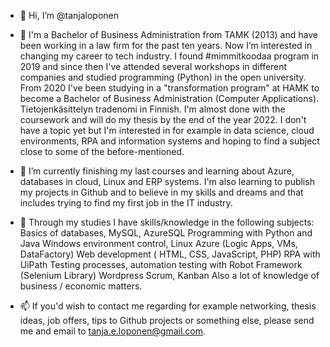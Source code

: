 - 👋 Hi, I’m @tanjaloponen

- 👀 I'm a Bachelor of Business Administration from TAMK (2013) and have been working in a law firm for the past ten years. Now I’m interested in changing 
 my career to tech industry. I found #mimmitkoodaa program in 2019 and since then I've attended several workshops in different companies and studied programming 
 (Python) in the open university. From 2020 I've been studying in a "transformation program" at HAMK to become a Bachelor of Business Administration 
 (Computer Applications). Tietojenkäsittelyn tradenomi in Finnish. I'm almost done with the coursework and will do my thesis by the end of the year 2022. 
 I don't have a topic yet but I'm interested in for example in data science, cloud environments, RPA and information systems and hoping to find a subject close to 
 some of the before-mentioned.
 
- 🌱 I’m currently finishing my last courses and learning about Azure, databases in cloud, Linux and ERP systems. I'm also learning to publish my projects in Github
 and to believe in my skills and dreams and that includes trying to find my first job in the IT industry.
 
- 💞️ Through my studies I have skills/knowledge in the following subjects: 
        Basics of databases, MySQL, AzureSQL
        Programming with Python and Java
        Windows environment control, Linux
        Azure (Logic Apps, VMs, DataFactory)
        Web development ( HTML, CSS, JavaScript, PHP)
        RPA with UiPath
        Testing processes, automation testing with Robot Framework (Selenium Library)
        Wordpress
        Scrum, Kanban
        Also a lot of knowledge of business / economic matters.

- 📫 If you'd wish to contact me regarding for example networking, thesis ideas, job offers, tips to Github projects or something else,
  please send me and email to tanja.e.loponen@gmail.com. 

<!---
tanjaloponen/tanjaloponen is a ✨ special ✨ repository because its `README.md` (this file) appears on your GitHub profile.
You can click the Preview link to take a look at your changes.
--->
